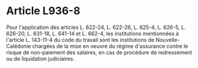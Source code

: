 # Article L936-8

Pour l'application des articles L. 622-24, L. 622-26, L. 625-4, L. 626-5, L. 626-20, L. 631-18, L. 641-14 et L. 662-4, les institutions mentionnées à l'article L. 143-11-4 du code du travail sont les institutions de Nouvelle-Calédonie chargées de la mise en oeuvre du régime d'assurance contre le risque de non-paiement des salaires, en cas de procédure de redressement ou de liquidation judiciaires.
